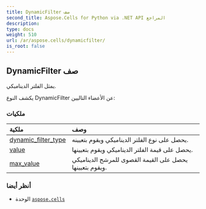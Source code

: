 ```yaml
---
title: DynamicFilter صف
second_title: Aspose.Cells for Python via .NET API المراجع
description:
type: docs
weight: 510
url: /ar/aspose.cells/dynamicfilter/
is_root: false
---
```

##  DynamicFilter صف
يمثل الفلتر الديناميكي.



يكشف النوع DynamicFilter عن الأعضاء التاليين:

###  ملكيات
| ملكية| وصف|
| :- | :- |
| [dynamic_filter_type](/cells/python-net/ar/aspose.cells/dynamicfilter/dynamic_filter_type) | يحصل على نوع الفلتر الديناميكي ويقوم بتعيينه.|
| [value](/cells/python-net/ar/aspose.cells/dynamicfilter/value) | يحصل على قيمة الفلتر الديناميكي ويقوم بتعيينها.|
| [max_value](/cells/python-net/ar/aspose.cells/dynamicfilter/max_value) | يحصل على القيمة القصوى للمرشح الديناميكي ويقوم بتعيينها.|



###  أنظر أيضا
* الوحدة [`aspose.cells`](..)
